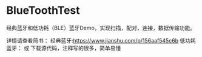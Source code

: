 # BlueToothTest
经典蓝牙和低功耗（BLE）蓝牙Demo，实现扫描，配对，连接，数据传输功能。

详情请查看简书：
经典蓝牙:https://www.jianshu.com/p/156aaf545c6b
低功耗蓝牙：
或
下载源代码，注释写的很多，简单易懂
